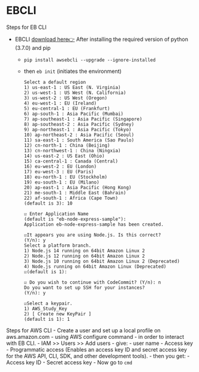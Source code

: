 # EBCLI

  Steps for EB CLI
   
  - EBCLI [download here👉](https://awscli.amazonaws.com/AWSCLIV2.msi)
    After installing the required version of python (3.7.0) and pip 
    - `pip install awsebcli --upgrade --ignore-installed`
    - then `eb init` (initiates the environment)
   
          Select a default region
          1) us-east-1 : US East (N. Virginia)
          2) us-west-1 : US West (N. California)
          3) us-west-2 : US West (Oregon)
          4) eu-west-1 : EU (Ireland)
          5) eu-central-1 : EU (Frankfurt)
          6) ap-south-1 : Asia Pacific (Mumbai)
          7) ap-southeast-1 : Asia Pacific (Singapore)
          8) ap-southeast-2 : Asia Pacific (Sydney)
          9) ap-northeast-1 : Asia Pacific (Tokyo)
          10) ap-northeast-2 : Asia Pacific (Seoul)
          11) sa-east-1 : South America (Sao Paulo)
          12) cn-north-1 : China (Beijing)
          13) cn-northwest-1 : China (Ningxia)
          14) us-east-2 : US East (Ohio)
          15) ca-central-1 : Canada (Central)
          16) eu-west-2 : EU (London)
          17) eu-west-3 : EU (Paris)
          18) eu-north-1 : EU (Stockholm)
          19) eu-south-1 : EU (Milano)
          20) ap-east-1 : Asia Pacific (Hong Kong)
          21) me-south-1 : Middle East (Bahrain)
          22) af-south-1 : Africa (Cape Town)
          (default is 3): 10
  
          ☑️ Enter Application Name 
          (default is "eb-node-express-sample"):
          Application eb-node-express-sample has been created.

          ☑️It appears you are using Node.js. Is this correct?
          (Y/n): y
          Select a platform branch.
          1) Node.js 14 running on 64bit Amazon Linux 2
          2) Node.js 12 running on 64bit Amazon Linux 2
          3) Node.js 10 running on 64bit Amazon Linux 2 (Deprecated)
          4) Node.js running on 64bit Amazon Linux (Deprecated)
          ☑️(default is 1):

          ☑️ Do you wish to continue with CodeCommit? (Y/n): n
          Do you want to set up SSH for your instances?
          (Y/n): y

          ☑️Select a keypair.
          1) AWS_Study_Key
          2) [ Create new KeyPair ]
          (default is 1): 1
   
  
  
  Steps for AWS CLI
    - Create a user and set up a local profile on aws.amazon.com
      - using AWS configure command 
      - in order to interact with EB CLI.
    - IAM >> Users >> Add users
      - give: 
        - user name
        - Access key - Programmatic access (Enables an access key ID and secret access key for the AWS API, CLI, SDK, and other development tools).
      - then you get:
        - Access key ID
        - Secret access key
    - Now go to `cmd`
